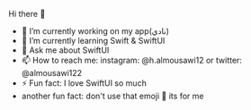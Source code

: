 Hi there 👋

- 🔭 I’m currently working on my app(نادي)
- 🌱 I’m currently learning Swift & SwiftUI
- 💬 Ask me about SwiftUI
- 📫 How to reach me: instagram: @h.almousawi12 or twitter: @almousawi122 
- ⚡ Fun fact: I love SwiftUI so much
- another fun fact: don't use that emoji 🦦 its for me
